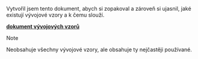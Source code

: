 ﻿Vytvořil jsem tento dokument, abych si zopakoval a zároveň si ujasnil, jaké existují vývojové vzory a k čemu slouží.

<a href="../pdf/dev_design_patterns.pdf"> **dokument vývojových vzorů** </a>

> [!NOTE]
> Neobsahuje všechny vývojové vzory, ale obsahuje ty nejčastěji používané.
